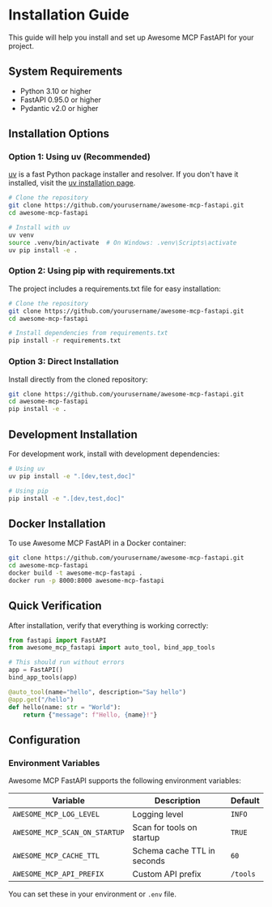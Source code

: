 # Installation Guide

This guide will help you install and set up Awesome MCP FastAPI for your project.

## System Requirements

- Python 3.10 or higher
- FastAPI 0.95.0 or higher
- Pydantic v2.0 or higher

## Installation Options

### Option 1: Using uv (Recommended)

[uv](https://github.com/astral-sh/uv) is a fast Python package installer and resolver. If you don't have it installed, visit the [uv installation page](https://github.com/astral-sh/uv#installation).

```bash
# Clone the repository
git clone https://github.com/yourusername/awesome-mcp-fastapi.git
cd awesome-mcp-fastapi

# Install with uv
uv venv
source .venv/bin/activate  # On Windows: .venv\Scripts\activate
uv pip install -e .
```

### Option 2: Using pip with requirements.txt

The project includes a requirements.txt file for easy installation:

```bash
# Clone the repository
git clone https://github.com/yourusername/awesome-mcp-fastapi.git
cd awesome-mcp-fastapi

# Install dependencies from requirements.txt
pip install -r requirements.txt
```

### Option 3: Direct Installation

Install directly from the cloned repository:

```bash
git clone https://github.com/yourusername/awesome-mcp-fastapi.git
cd awesome-mcp-fastapi
pip install -e .
```

## Development Installation

For development work, install with development dependencies:

```bash
# Using uv
uv pip install -e ".[dev,test,doc]"

# Using pip
pip install -e ".[dev,test,doc]"
```

## Docker Installation

To use Awesome MCP FastAPI in a Docker container:

```bash
git clone https://github.com/yourusername/awesome-mcp-fastapi.git
cd awesome-mcp-fastapi
docker build -t awesome-mcp-fastapi .
docker run -p 8000:8000 awesome-mcp-fastapi
```

## Quick Verification

After installation, verify that everything is working correctly:

```python
from fastapi import FastAPI
from awesome_mcp_fastapi import auto_tool, bind_app_tools

# This should run without errors
app = FastAPI()
bind_app_tools(app)

@auto_tool(name="hello", description="Say hello")
@app.get("/hello")
def hello(name: str = "World"):
    return {"message": f"Hello, {name}!"}
```

## Configuration

### Environment Variables

Awesome MCP FastAPI supports the following environment variables:

| Variable | Description | Default |
|----------|-------------|---------|
| `AWESOME_MCP_LOG_LEVEL` | Logging level | `INFO` |
| `AWESOME_MCP_SCAN_ON_STARTUP` | Scan for tools on startup | `TRUE` |
| `AWESOME_MCP_CACHE_TTL` | Schema cache TTL in seconds | `60` |
| `AWESOME_MCP_API_PREFIX` | Custom API prefix | `/tools` |

You can set these in your environment or `.env` file.
